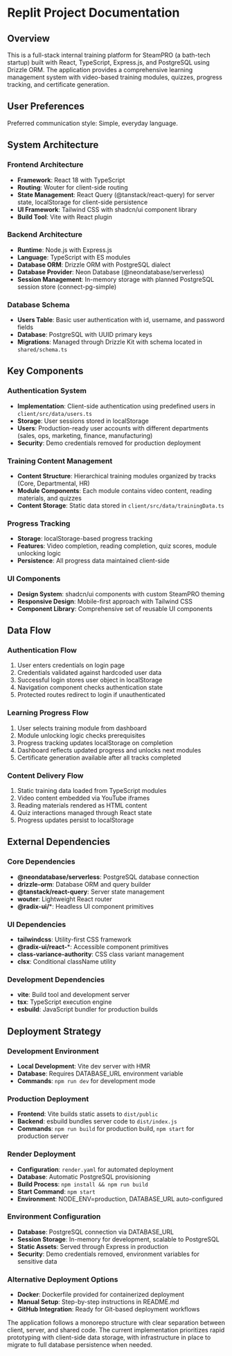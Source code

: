 # Replit Project Documentation

## Overview

This is a full-stack internal training platform for SteamPRO (a bath-tech startup) built with React, TypeScript, Express.js, and PostgreSQL using Drizzle ORM. The application provides a comprehensive learning management system with video-based training modules, quizzes, progress tracking, and certificate generation.

## User Preferences

Preferred communication style: Simple, everyday language.

## System Architecture

### Frontend Architecture
- **Framework**: React 18 with TypeScript
- **Routing**: Wouter for client-side routing
- **State Management**: React Query (@tanstack/react-query) for server state, localStorage for client-side persistence
- **UI Framework**: Tailwind CSS with shadcn/ui component library
- **Build Tool**: Vite with React plugin

### Backend Architecture
- **Runtime**: Node.js with Express.js
- **Language**: TypeScript with ES modules
- **Database ORM**: Drizzle ORM with PostgreSQL dialect
- **Database Provider**: Neon Database (@neondatabase/serverless)
- **Session Management**: In-memory storage with planned PostgreSQL session store (connect-pg-simple)

### Database Schema
- **Users Table**: Basic user authentication with id, username, and password fields
- **Database**: PostgreSQL with UUID primary keys
- **Migrations**: Managed through Drizzle Kit with schema located in `shared/schema.ts`

## Key Components

### Authentication System
- **Implementation**: Client-side authentication using predefined users in `client/src/data/users.ts`
- **Storage**: User sessions stored in localStorage  
- **Users**: Production-ready user accounts with different departments (sales, ops, marketing, finance, manufacturing)
- **Security**: Demo credentials removed for production deployment

### Training Content Management
- **Content Structure**: Hierarchical training modules organized by tracks (Core, Departmental, HR)
- **Module Components**: Each module contains video content, reading materials, and quizzes
- **Content Storage**: Static data stored in `client/src/data/trainingData.ts`

### Progress Tracking
- **Storage**: localStorage-based progress tracking
- **Features**: Video completion, reading completion, quiz scores, module unlocking logic
- **Persistence**: All progress data maintained client-side

### UI Components
- **Design System**: shadcn/ui components with custom SteamPRO theming
- **Responsive Design**: Mobile-first approach with Tailwind CSS
- **Component Library**: Comprehensive set of reusable UI components

## Data Flow

### Authentication Flow
1. User enters credentials on login page
2. Credentials validated against hardcoded user data
3. Successful login stores user object in localStorage
4. Navigation component checks authentication state
5. Protected routes redirect to login if unauthenticated

### Learning Progress Flow
1. User selects training module from dashboard
2. Module unlocking logic checks prerequisites
3. Progress tracking updates localStorage on completion
4. Dashboard reflects updated progress and unlocks next modules
5. Certificate generation available after all tracks completed

### Content Delivery Flow
1. Static training data loaded from TypeScript modules
2. Video content embedded via YouTube iframes
3. Reading materials rendered as HTML content
4. Quiz interactions managed through React state
5. Progress updates persist to localStorage

## External Dependencies

### Core Dependencies
- **@neondatabase/serverless**: PostgreSQL database connection
- **drizzle-orm**: Database ORM and query builder
- **@tanstack/react-query**: Server state management
- **wouter**: Lightweight React router
- **@radix-ui/***: Headless UI component primitives

### UI Dependencies
- **tailwindcss**: Utility-first CSS framework
- **@radix-ui/react-***: Accessible component primitives
- **class-variance-authority**: CSS class variant management
- **clsx**: Conditional className utility

### Development Dependencies
- **vite**: Build tool and development server
- **tsx**: TypeScript execution engine
- **esbuild**: JavaScript bundler for production builds

## Deployment Strategy

### Development Environment
- **Local Development**: Vite dev server with HMR
- **Database**: Requires DATABASE_URL environment variable
- **Commands**: `npm run dev` for development mode

### Production Deployment
- **Frontend**: Vite builds static assets to `dist/public`
- **Backend**: esbuild bundles server code to `dist/index.js`
- **Commands**: `npm run build` for production build, `npm start` for production server

### Render Deployment
- **Configuration**: `render.yaml` for automated deployment
- **Database**: Automatic PostgreSQL provisioning
- **Build Process**: `npm install && npm run build`
- **Start Command**: `npm start`
- **Environment**: NODE_ENV=production, DATABASE_URL auto-configured

### Environment Configuration
- **Database**: PostgreSQL connection via DATABASE_URL
- **Session Storage**: In-memory for development, scalable to PostgreSQL
- **Static Assets**: Served through Express in production
- **Security**: Demo credentials removed, environment variables for sensitive data

### Alternative Deployment Options
- **Docker**: Dockerfile provided for containerized deployment
- **Manual Setup**: Step-by-step instructions in README.md
- **GitHub Integration**: Ready for Git-based deployment workflows

The application follows a monorepo structure with clear separation between client, server, and shared code. The current implementation prioritizes rapid prototyping with client-side data storage, with infrastructure in place to migrate to full database persistence when needed.